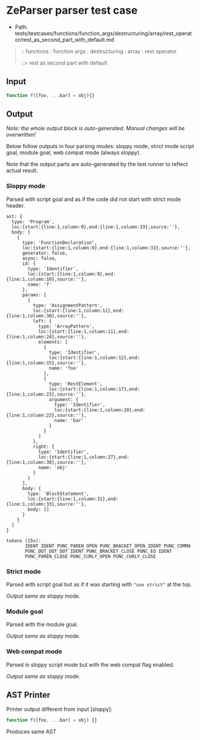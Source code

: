 # ZeParser parser test case

- Path: tests/testcases/functions/function_args/destructuring/array/rest_operator/rest_as_second_part_with_default.md

> :: functions : function args : destructuring : array : rest operator
>
> ::> rest as second part with default

## Input

`````js
function f([foo, ...bar] = obj){}
`````

## Output

_Note: the whole output block is auto-generated. Manual changes will be overwritten!_

Below follow outputs in four parsing modes: sloppy mode, strict mode script goal, module goal, web compat mode (always sloppy).

Note that the output parts are auto-generated by the test runner to reflect actual result.

### Sloppy mode

Parsed with script goal and as if the code did not start with strict mode header.

`````
ast: {
  type: 'Program',
  loc:{start:{line:1,column:0},end:{line:1,column:33},source:''},
  body: [
    {
      type: 'FunctionDeclaration',
      loc:{start:{line:1,column:0},end:{line:1,column:33},source:''},
      generator: false,
      async: false,
      id: {
        type: 'Identifier',
        loc:{start:{line:1,column:9},end:{line:1,column:10},source:''},
        name: 'f'
      },
      params: [
        {
          type: 'AssignmentPattern',
          loc:{start:{line:1,column:11},end:{line:1,column:30},source:''},
          left: {
            type: 'ArrayPattern',
            loc:{start:{line:1,column:11},end:{line:1,column:24},source:''},
            elements: [
              {
                type: 'Identifier',
                loc:{start:{line:1,column:12},end:{line:1,column:15},source:''},
                name: 'foo'
              },
              {
                type: 'RestElement',
                loc:{start:{line:1,column:17},end:{line:1,column:23},source:''},
                argument: {
                  type: 'Identifier',
                  loc:{start:{line:1,column:20},end:{line:1,column:23},source:''},
                  name: 'bar'
                }
              }
            ]
          },
          right: {
            type: 'Identifier',
            loc:{start:{line:1,column:27},end:{line:1,column:30},source:''},
            name: 'obj'
          }
        }
      ],
      body: {
        type: 'BlockStatement',
        loc:{start:{line:1,column:31},end:{line:1,column:33},source:''},
        body: []
      }
    }
  ]
}

tokens (15x):
       IDENT IDENT PUNC_PAREN_OPEN PUNC_BRACKET_OPEN IDENT PUNC_COMMA
       PUNC_DOT_DOT_DOT IDENT PUNC_BRACKET_CLOSE PUNC_EQ IDENT
       PUNC_PAREN_CLOSE PUNC_CURLY_OPEN PUNC_CURLY_CLOSE
`````

### Strict mode

Parsed with script goal but as if it was starting with `"use strict"` at the top.

_Output same as sloppy mode._

### Module goal

Parsed with the module goal.

_Output same as sloppy mode._

### Web compat mode

Parsed in sloppy script mode but with the web compat flag enabled.

_Output same as sloppy mode._

## AST Printer

Printer output different from input [sloppy]:

````js
function f([foo, ...bar] = obj) {}
````

Produces same AST
